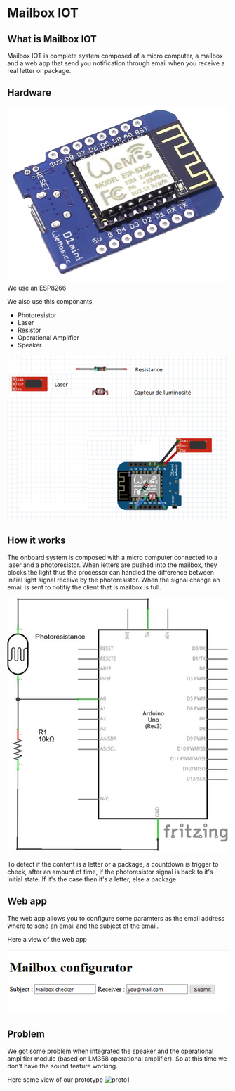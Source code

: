 # Mailbox IOT

## What is Mailbox IOT

Mailbox IOT is complete system composed of a micro computer, a mailbox and a web app that send you notification through email when you receive a real letter or package.

## Hardware

![ESP8266](https://github.com/EZ-Team/Mailbox_IOT/blob/master/resources/esp8266.jpg)
We use an ESP8266

We also use this componants

* Photoresistor
* Laser
* Resistor
* Operational Amplifier
* Speaker

![Schema](https://github.com/EZ-Team/Mailbox_IOT/blob/master/resources/Schema2.png)

## How it works

The onboard system is composed with a micro computer connected to a laser and a photoresistor. When letters are pushed into the mailbox, they blocks the light thus the processor can handled the difference between initial light signal receive by the photoresistor. When the signal change an email is sent to notifiy the client that is mailbox is full.

![Schema](https://github.com/EZ-Team/Mailbox_IOT/blob/master/resources/schema.jpg)

To detect if the content is a letter or a package, a countdown is trigger to check, after an amount of time, if the photoresistor signal is back to it's initial state. If it's the case then it's a letter, else a package.

## Web app

The web app allows you to configure some paramters as the email address where to send an email and the subject of the email.

Here a view of the web app

![web app](https://github.com/EZ-Team/Mailbox_IOT/blob/master/resources/web_app.png)

## Problem

We got some problem when integrated the speaker and the operational amplifier module (based on LM358  operational amplifier).
So at this time we don't have the sound feature working.

Here some view of our prototype
![proto1](https://github.com/EZ-Team/Mailbox_IOT/blob/master/resources/Proto1.jpg)
